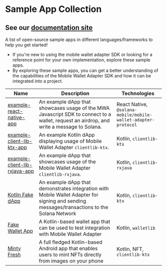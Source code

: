 # Sample App Collection


## See our  [documentation site](https://docs.solanamobile.com/sample-apps/sample_app_overview)

A list of open-source sample apps in different languages/frameworks to help you get started! 
- If you're new to using the mobile wallet adapter SDK or looking for a reference point for your own implementation, explore these sample apps.
- By exploring these sample apps, you can get a better understanding of the capabilities of the Mobile Wallet Adapter SDK and how it can be integrated into a project.

| Name | Description | Technologies |
| ---- | -----------| -----------|
| [example-react-native-app](https://github.com/solana-mobile/mobile-wallet-adapter/tree/main/examples/example-react-native-app) | An example dApp that showcases usage of the MWA Javascript SDK to connect to a wallet, request an airdrop, and write a message to Solana. | React Native, `@solana-mobile/mobile-wallet-adapter-protocol` |
| [example-client-lib-ktx-app](https://github.com/solana-mobile/mobile-wallet-adapter/tree/main/examples/example-clientlib-ktx-app) | An example Kotlin dApp displaying usage of Mobile Wallet Adapter `clientlib-ktx`. | Kotlin, `clientlib-ktx` |
| [example-client-lib-rxjava-app](https://github.com/solana-mobile/mobile-wallet-adapter/tree/main/examples/example-clientlib-rxjava-app) | An example dApp that showcases usage of the Mobile Wallet Adapter `clientlib-rxjava`. | Kotlin, `clientlib-rxjava` |
|[Kotlin Fake dApp](https://github.com/solana-mobile/mobile-wallet-adapter/tree/main/android/fakedapp) | An example dApp that demonstrates integration with Mobile Wallet Adapter for signing and sending messages/transactions to the Solana Network | Kotlin, `clientlib-ktx` |
| [Fake Wallet App](https://github.com/solana-mobile/mobile-wallet-adapter/tree/main/android/fakewallet) | A Kotlin-based wallet app that can be used to test integration with Mobile Wallet Adapter | Kotlin, `walletlib` |
| [Minty Fresh](https://github.com/solana-mobile/Minty-fresh) | A full fledged Kotlin-based Android app that enables users to mint NFTs directly from images on your phone  | Kotlin, NFT, `clientlib-ktx` |





